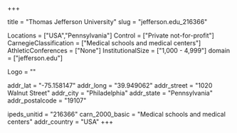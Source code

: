 
+++

title = "Thomas Jefferson University"
slug = "jefferson.edu_216366"

Locations = ["USA","Pennsylvania"]
Control = ["Private not-for-profit"]
CarnegieClassification = ["Medical schools and medical centers"]
AthleticConferences = ["None"]
InstitutionalSize = ["1,000 - 4,999"]
domain = ["jefferson.edu"]

Logo = ""

addr_lat = "-75.158147"
addr_long = "39.949062"
addr_street = "1020 Walnut Street"
addr_city = "Philadelphia"
addr_state = "Pennsylvania"
addr_postalcode = "19107"

ipeds_unitid = "216366"
carn_2000_basic = "Medical schools and medical centers"
addr_country = "USA"
+++
    
